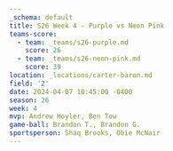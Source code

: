 ```yaml
---
_schema: default
title: S26 Week 4 - Purple vs Neon Pink
teams-score:
  - team: _teams/s26-purple.md
    score: 26
  - team: _teams/s26-neon-pink.md
    score: 39
location: _locations/carter-baron.md
field: '2'
date: 2024-04-07 10:45:00 -0400
season: 26
week: 4
mvp: Andrew Hoyler, Ben Tow
game-ball: Brandon T., Brandon G.
sportsperson: Shaq Brooks, Obie McNair
---
```

